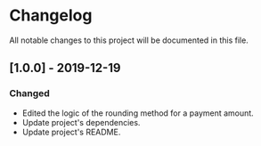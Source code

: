 # Changelog
All notable changes to this project will be documented in this file.

## [1.0.0] - 2019-12-19
### Changed
- Edited the logic of the rounding method for a payment amount.
- Update project's dependencies.
- Update project's README.